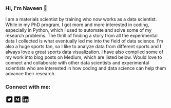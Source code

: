 ### Hi, I'm Naveen 👋  

I am a materials scientist by training who now works as a data scientist. While in my PhD program, I got more and more
interested in coding, especially in Python, which I used to automate and solve some of my research problems. The thrill
of finding a story from all the experimental data I collected is what eventually led me into the field of data science. 
I'm also a huge sports fan, so I like to analyze data from different sports and I always love a great sports data visualization. 
I have also compiled some of my work into blog posts on Medium, which are listed below. Would love to connect and collaborate 
with other data scientists and experimental scientists who are interested in how coding and data science can help them advance 
their research. 

### Connect with me:  
[<img align="left" alt="naveen_twitter" width="25px" src="https://raw.githubusercontent.com/Automattic/social-logos/trunk/svg-min/twitter.svg" />][twitter]
[<img align="left" alt="naveen_medium" width="25px" src="https://raw.githubusercontent.com/Automattic/social-logos/trunk/svg-min/medium.svg" />][medium]
[<img align="left" alt="naveen_linkedin" width="25px" src="https://raw.githubusercontent.com/Automattic/social-logos/trunk/svg-min/linkedin.svg" />][linkedin]  

[twitter]: https://twitter.com/naveenv_92
[medium]: https://naveenvenkatesan.medium.com/
[linkedin]: https://www.linkedin.com/in/naveenvenkatesan/
<!--
**venkatesannaveen/venkatesannaveen** is a ✨ _special_ ✨ repository because its `README.md` (this file) appears on your GitHub profile.

Here are some ideas to get you started:

- 🔭 I’m currently working on ...
- 🌱 I’m currently learning ...
- 👯 I’m looking to collaborate on ...
- 🤔 I’m looking for help with ...
- 💬 Ask me about ...
- 📫 How to reach me: ...
- 😄 Pronouns: ...
- ⚡ Fun fact: ...
-->

